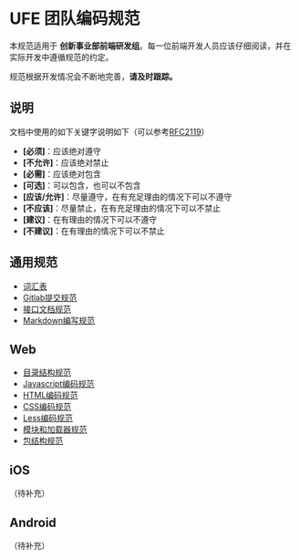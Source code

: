 # UFE 团队编码规范

本规范适用于 **创新事业部前端研发组**。每一位前端开发人员应该仔细阅读，并在实际开发中遵循规范的约定。

规范根据开发情况会不断地完善，**请及时跟踪。**

## 说明

文档中使用的如下关键字说明如下（可以参考[RFC2119](http://oss.org.cn/man/develop/rfc/RFC2119.txt)）

* **[必须]**：应该绝对遵守
* **[不允许]**：应该绝对禁止
* **[必需]**：应该绝对包含
* **[可选]**：可以包含，也可以不包含
* **[应该/允许]**：尽量遵守，在有充足理由的情况下可以不遵守
* **[不应该]**：尽量禁止，在有充足理由的情况下可以不禁止
* **[建议]**：在有理由的情况下可以不遵守
* **[不建议]**：在有理由的情况下可以不禁止

## 通用规范

* [词汇表](vocabulary.md)
* [Gitlab提交规范](gitcommit.md)
* [接口文档规范](interface.md)
* [Markdown编写规范](markdown.md)

## Web

* [目录结构规范](Web/directory.md)
* [Javascript编码规范](Web/javascript.md)
* [HTML编码规范](Web/html.md)
* [CSS编码规范](Web/css.md)
* [Less编码规范](Web/less.md)
* [模块和加载器规范](Web/module.md)
* [包结构规范](Web/package.md)

## iOS

（待补充）

## Android

（待补充）


